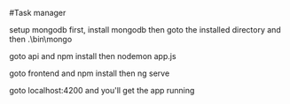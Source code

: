 #Task manager

setup mongodb first, install mongodb then goto the installed directory and then .\bin\mongo

goto api and npm install then nodemon app.js

goto frontend and npm install then ng serve

goto localhost:4200 and you'll get the app running

